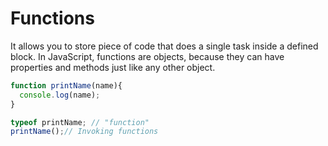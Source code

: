 # Functions
It allows you to store piece of code that does a single task inside a defined block. In JavaScript, functions are objects, because they can have properties and methods just like any other object.

```js
function printName(name){
  console.log(name);
}

typeof printName; // "function"
printName();// Invoking functions
```
